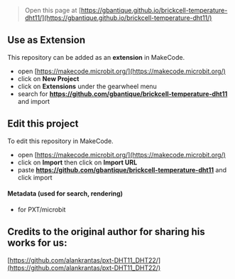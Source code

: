 
> Open this page at [https://gbantique.github.io/brickcell-temperature-dht11/](https://gbantique.github.io/brickcell-temperature-dht11/)

## Use as Extension

This repository can be added as an **extension** in MakeCode.

* open [https://makecode.microbit.org/](https://makecode.microbit.org/)
* click on **New Project**
* click on **Extensions** under the gearwheel menu
* search for **https://github.com/gbantique/brickcell-temperature-dht11** and import

## Edit this project

To edit this repository in MakeCode.

* open [https://makecode.microbit.org/](https://makecode.microbit.org/)
* click on **Import** then click on **Import URL**
* paste **https://github.com/gbantique/brickcell-temperature-dht11** and click import

#### Metadata (used for search, rendering)

* for PXT/microbit
<script src="https://makecode.com/gh-pages-embed.js"></script><script>makeCodeRender("{{ site.makecode.home_url }}", "{{ site.github.owner_name }}/{{ site.github.repository_name }}");</script>

## Credits to the original author for sharing his works for us:

[https://github.com/alankrantas/pxt-DHT11_DHT22/](https://github.com/alankrantas/pxt-DHT11_DHT22/)